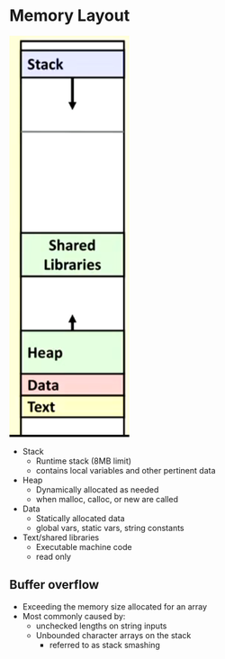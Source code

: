 # Memory Layout

![alt text](../img/5/memalloc.png)

- Stack
  - Runtime stack (8MB limit)
  - contains local variables and other pertinent data
- Heap
  - Dynamically allocated as needed
  - when malloc, calloc, or new are called
- Data
  - Statically allocated data
  - global vars, static vars, string constants
- Text/shared libraries
  - Executable machine code
  - read only

## Buffer overflow

- Exceeding the memory size allocated for an array
- Most commonly caused by:
  - unchecked lengths on string inputs
  - Unbounded character arrays on the stack
    - referred to as stack smashing
